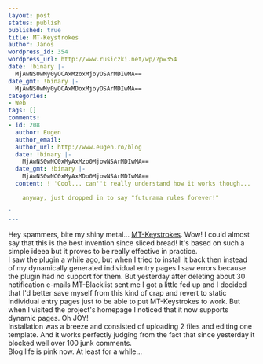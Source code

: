 ```yaml
---
layout: post
status: publish
published: true
title: MT-Keystrokes
author: János
wordpress_id: 354
wordpress_url: http://www.rusiczki.net/wp/?p=354
date: !binary |-
  MjAwNS0wMy0yOCAxMzoxMjoyOSArMDIwMA==
date_gmt: !binary |-
  MjAwNS0wMy0yOCAxMDoxMjoyOSArMDIwMA==
categories:
- Web
tags: []
comments:
- id: 208
  author: Eugen
  author_email: 
  author_url: http://www.eugen.ro/blog
  date: !binary |-
    MjAwNS0wNC0xMyAxMzo0MjowNSArMDIwMA==
  date_gmt: !binary |-
    MjAwNS0wNC0xMyAxMDo0MjowNSArMDIwMA==
  content: ! 'Cool... can''t really understand how it works though...

    anyway, just dropped in to say "futurama rules forever!"

'
---
```

<p>Hey spammers, bite my shiny metal... <a href="http://overstated.net/projects/mt-keystrokes/">MT-Keystrokes</a>. Wow! I could almost say that this is the best invention since sliced bread! It's based on such a simple ideea but it proves to be really effective in practice.<br />
I saw the plugin a while ago, but when I tried to install it back then instead of my dynamically generated individual entry pages I saw errors because the plugin had no support for them. But yesterday after deleting about 30 notification e-mails MT-Blacklist sent me I got a little fed up and I decided that I'd better save myself from this kind of crap and revert to static individual entry pages just to be able to put MT-Keystrokes to work. But when I visited the project's homepage I noticed that it now supports dynamic pages. Oh JOY!<br />
Installation was a breeze and consisted of uploading 2 files and editing one template. And it works perfectly judging from the fact that since yesterday it blocked well over 100 junk comments.<br />
Blog life is pink now. At least for a while...</p>
